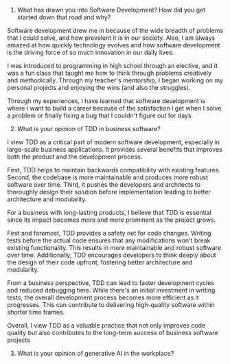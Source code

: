
1. What has drawn you into Software Development? How did you get started down that road and why?

Software development drew me in because of the wide breadth of problems that I could solve, and how prevalent it is in our society. Also, I am always amazed at how quickly technology evolves and how software development is the driving force of so much innovation in our daily lives.

I was introduced to programming in high school through an elective, and it was a fun class that taught me how to think through problems creatively and methodically. Through my teacher's mentorship, I began working on my personal projects and enjoying the wins (and also the struggles).

Through my experiences, I have learned that software development is where I want to build a career because of the satisfaction I get when I solve a problem or finally fixing a bug that I couldn't figure out for days.


2. What is your opinion of TDD in business software?

I view TDD as a critical part of modern software development, especially in large-scale business applications. It provides several benefits that improves both the product and the development process.

First, TDD helps to maintain backwards compatibility with existing features. Second, the codebase is more maintainable and produces more robust software over time. Third, it pushes the developers and architects to thoroughly design their solution before implementation leading to better architecture and modularity.

For a business with long-lasting products, I believe that TDD is essential since its impact becomes more and more prominent as the project grows. 



First and foremost, TDD provides a safety net for code changes. Writing tests before the actual code ensures that any modifications won't break existing functionality. This results in more maintainable and robust software over time. Additionally, TDD encourages developers to think deeply about the design of their code upfront, fostering better architecture and modularity.

From a business perspective, TDD can lead to faster development cycles and reduced debugging time. While there's an initial investment in writing tests, the overall development process becomes more efficient as it progresses. This can contribute to delivering high-quality software within shorter time frames.

Overall, I view TDD as a valuable practice that not only improves code quality but also contributes to the long-term success of business software projects

3. What is your opinion of generative AI in the workplace?
